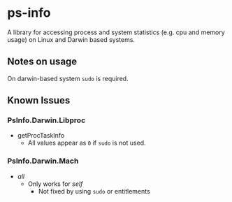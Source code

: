 # ps-info

A library for accessing process and system statistics (e.g. cpu and memory usage) on Linux and Darwin based systems. 

## Notes on usage

On darwin-based system `sudo` is required.

## Known Issues

### PsInfo.Darwin.Libproc

- getProcTaskInfo
    - All values appear as `0` if `sudo` is not used.

### PsInfo.Darwin.Mach

- *all*
    - Only works for *self*
        - Not fixed by using `sudo` or entitlements
